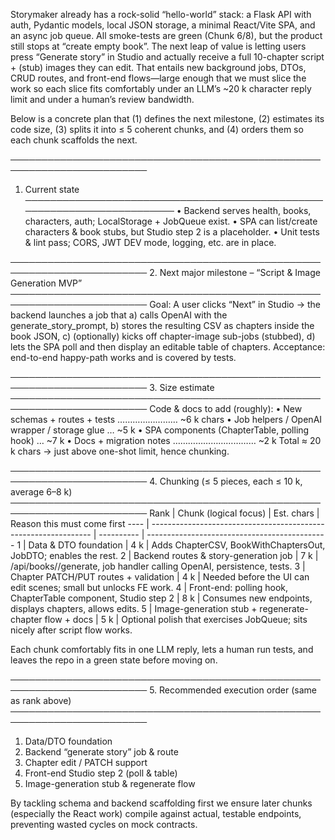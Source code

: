 Storymaker already has a rock-solid “hello-world” stack: a Flask API with auth, Pydantic models, local JSON storage, a minimal React/Vite SPA, and an async job queue.  All smoke-tests are green (Chunk 6/8), but the product still stops at “create empty book”.  The next leap of value is letting users press “Generate story” in Studio and actually receive a full 10-chapter script + (stub) images they can edit.  That entails new background jobs, DTOs, CRUD routes, and front-end flows—large enough that we must slice the work so each slice fits comfortably under an LLM’s ~20 k character reply limit and under a human’s review bandwidth.

Below is a concrete plan that (1) defines the next milestone, (2) estimates its code size, (3) splits it into ≤ 5 coherent chunks, and (4) orders them so each chunk scaffolds the next.

────────────────────────────────────────────────────────────────────────
1. Current state
────────────────────────────────────────────────────────────────────────
• Backend serves health, books, characters, auth; LocalStorage + JobQueue exist.
• SPA can list/create characters & book stubs, but Studio step 2 is a placeholder.
• Unit tests & lint pass; CORS, JWT DEV mode, logging, etc. are in place.

────────────────────────────────────────────────────────────────────────
2. Next major milestone  –  “Script & Image Generation MVP”
────────────────────────────────────────────────────────────────────────
Goal: A user clicks “Next” in Studio → the backend launches a job that
  a) calls OpenAI with the generate_story_prompt,
  b) stores the resulting CSV as chapters inside the book JSON,
  c) (optionally) kicks off chapter-image sub-jobs (stubbed),
  d) lets the SPA poll and then display an editable table of chapters.
Acceptance: end-to-end happy-path works and is covered by tests.

────────────────────────────────────────────────────────────────────────
3. Size estimate
────────────────────────────────────────────────────────────────────────
Code & docs to add (roughly):
  • New schemas + routes + tests …………………… ~6 k chars
  • Job helpers / OpenAI wrapper / storage glue … ~5 k
  • SPA components (ChapterTable, polling hook) … ~7 k
  • Docs + migration notes …………………………… ~2 k
Total ≈ 20 k chars   → just above one-shot limit, hence chunking.

────────────────────────────────────────────────────────────────────────
4. Chunking (≤ 5 pieces, each ≤ 10 k, average 6–8 k)
────────────────────────────────────────────────────────────────────────
Rank | Chunk (logical focus)                                           | Est. chars | Reason this must come first
---- | --------------------------------------------------------------- | ---------- | ---------------------------------------------
1    | Data & DTO foundation                                            | 4 k        | Adds ChapterCSV, BookWithChaptersOut, JobDTO; enables the rest.
2    | Backend routes & story-generation job                            | 7 k        | /api/books/<id>/generate, job handler calling OpenAI, persistence, tests.
3    | Chapter PATCH/PUT routes + validation                            | 4 k        | Needed before the UI can edit scenes; small but unlocks FE work.
4    | Front-end: polling hook, ChapterTable component, Studio step 2   | 8 k        | Consumes new endpoints, displays chapters, allows edits.
5    | Image-generation stub + regenerate-chapter flow + docs           | 5 k        | Optional polish that exercises JobQueue; sits nicely after script flow works.

Each chunk comfortably fits in one LLM reply, lets a human run tests, and leaves the repo in a green state before moving on.

────────────────────────────────────────────────────────────────────────
5. Recommended execution order (same as rank above)
────────────────────────────────────────────────────────────────────────
1. Data/DTO foundation
2. Backend “generate story” job & route
3. Chapter edit / PATCH support
4. Front-end Studio step 2 (poll & table)
5. Image-generation stub & regenerate flow

By tackling schema and backend scaffolding first we ensure later chunks (especially the React work) compile against actual, testable endpoints, preventing wasted cycles on mock contracts.
